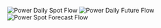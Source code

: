![Power Daily Spot Flow](https://github.com/ragnorc/iuppiter/workflows/Power%20Daily%20Spot%20Flow/badge.svg)
![Power Daily Future Flow](https://github.com/ragnorc/iuppiter/workflows/Power%20Daily%20Future%20Flow/badge.svg)
![Power Spot Forecast Flow](https://github.com/ragnorc/iuppiter/workflows/Power%20Spot%20Forecast%20Flow/badge.svg)
